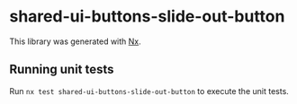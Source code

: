 # shared-ui-buttons-slide-out-button

This library was generated with [Nx](https://nx.dev).

## Running unit tests

Run `nx test shared-ui-buttons-slide-out-button` to execute the unit tests.
